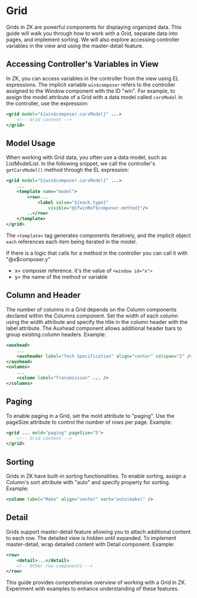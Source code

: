 # Grid

Grids in ZK are powerful components for displaying organized data. This guide will walk you through how to work with a Grid, separate data into pages, and implement sorting. We will also explore accessing controller variables in the view and using the master-detail feature.

## Accessing Controller's Variables in View

In ZK, you can access variables in the controller from the view using EL expressions. The implicit variable `win$composer` refers to the controller assigned to the Window component with the ID "win". For example, to assign the model attribute of a Grid with a data model called `carsModel` in the controller, use the expression:

```xml
<grid model="${win$composer.carsModel}" ...>
    <!-- Grid content -->
</grid>
```

## Model Usage

When working with Grid data, you often use a data model, such as ListModelList. In the following snippet, we call the controller's `getCarsModel()` method through the EL expression:

```xml
<grid model="${win$composer.carsModel}" ...>
    ...
    <template name="model">
        <row>...
            <label value="${each.type}" 
                visible="@{fwinRef$composer.method}"/>
        ..</row>
    </template>
</grid>
```

The `<template>` tag generates components iteratively, and the implicit object `each` references each item being iterated in the model.

If there is a logic that calls for a method in the controller you can call it with "@x$composer.y"
- x= composer reference. it's the value of `<window id="x">`
- y= the name of the method or variable

## Column and Header

The number of columns in a Grid depends on the Column components declared within the Columns component. Set the width of each column using the width attribute and specify the title in the column header with the label attribute. The Auxhead component allows additional header bars to group existing column headers. Example:

```xml
<auxhead>
    ...
    <auxheader label="Tech Specification" align="center" colspan="2" />
</auxhead>
<columns>
    ...
    <column label="Transmission" ... />
</columns>
```

## Paging

To enable paging in a Grid, set the mold attribute to "paging". Use the pageSize attribute to control the number of rows per page. Example:

```xml
<grid ... mold="paging" pageSize="5">
    <!-- Grid content -->
</grid>
```

## Sorting

Grids in ZK have built-in sorting functionalities. To enable sorting, assign a Column's sort attribute with "auto" and specify property for sorting. Example:

```xml
<column label="Make" align="center" sort="auto(make)" />
```

## Detail

Grids support master-detail feature allowing you to attach additional content to each row. The detailed view is hidden until expanded. To implement master-detail, wrap detailed content with Detail component. Example:

```xml
<row>
    <detail>...</detail>
    <!-- Other row components -->
</row>
```

This guide provides comprehensive overview of working with a Grid in ZK. Experiment with examples to enhance understanding of these features.
